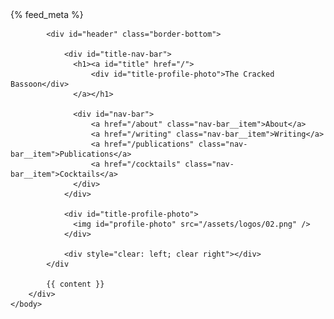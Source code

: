<!doctype html>
<html lang="{{ page.lang | default: site.lang | default: "en" }}">
    <head>
        <meta http-equiv="Content-Type" content="text/html; charset=UTF-8">
        <meta name="viewport" content="width=device-width">
        <link rel="canonical" href="{{ site.url }}{{ page.url }}" />
        <link rel="shortcut icon" type="image/png" href="{{ "/favicon.png" | relative_url }}"/>
        <link rel="stylesheet" type="text/css" href="{{ "/assets/index.css" | relative_url }}">
        <title>{{ site.title | escape }}</title>
        {% feed_meta %}
        <style>
          @media (max-width:600px) {
            img#profile-photo {
              display: none;
            }
          }
        </style>
    </head>
    <body>
        <div id="main-container">

            <div id="header" class="border-bottom">

                <div id="title-nav-bar">
                  <h1><a id="title" href="/">
                      <div id="title-profile-photo">The Cracked Bassoon</div>
                  </a></h1>

                  <div id="nav-bar">
                      <a href="/about" class="nav-bar__item">About</a>
                      <a href="/writing" class="nav-bar__item">Writing</a>
                      <a href="/publications" class="nav-bar__item">Publications</a>
                      <a href="/cocktails" class="nav-bar__item">Cocktails</a>
                  </div>
                </div>

                <div id="title-profile-photo">
                  <img id="profile-photo" src="/assets/logos/02.png" />
                </div>

                <div style="clear: left; clear right"></div>
            </div

            {{ content }}
        </div>
    </body>
</html>
